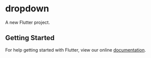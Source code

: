 # dropdown

A new Flutter project.

## Getting Started

For help getting started with Flutter, view our online
[documentation](https://flutter.io/).
